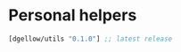 # Personal helpers

[](dependency)
```clojure
[dgellow/utils "0.1.0"] ;; latest release
```
[](/dependency)

